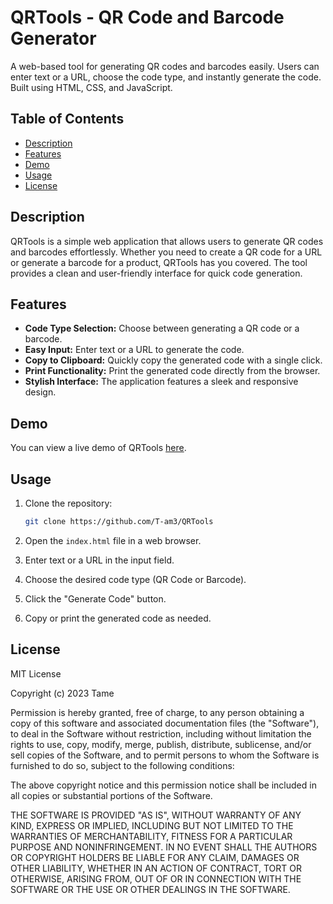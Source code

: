 # QRTools - QR Code and Barcode Generator

A web-based tool for generating QR codes and barcodes easily. Users can enter text or a URL, choose the code type, and instantly generate the code. Built using HTML, CSS, and JavaScript.

## Table of Contents

- [Description](#description)
- [Features](#features)
- [Demo](#demo)
- [Usage](#usage)
- [License](#license)

## Description

QRTools is a simple web application that allows users to generate QR codes and barcodes effortlessly. Whether you need to create a QR code for a URL or generate a barcode for a product, QRTools has you covered. The tool provides a clean and user-friendly interface for quick code generation.

## Features

- **Code Type Selection:** Choose between generating a QR code or a barcode.
- **Easy Input:** Enter text or a URL to generate the code.
- **Copy to Clipboard:** Quickly copy the generated code with a single click.
- **Print Functionality:** Print the generated code directly from the browser.
- **Stylish Interface:** The application features a sleek and responsive design.

## Demo

You can view a live demo of QRTools [here](https://tame.wtf/Demos/QRTools).

## Usage

1. Clone the repository:

   ```bash
   git clone https://github.com/T-am3/QRTools
   ```

2. Open the `index.html` file in a web browser.

3. Enter text or a URL in the input field.

4. Choose the desired code type (QR Code or Barcode).

5. Click the "Generate Code" button.

6. Copy or print the generated code as needed.

## License

MIT License

Copyright (c) 2023 Tame

Permission is hereby granted, free of charge, to any person obtaining a copy
of this software and associated documentation files (the "Software"), to deal
in the Software without restriction, including without limitation the rights
to use, copy, modify, merge, publish, distribute, sublicense, and/or sell
copies of the Software, and to permit persons to whom the Software is
furnished to do so, subject to the following conditions:

The above copyright notice and this permission notice shall be included in all
copies or substantial portions of the Software.

THE SOFTWARE IS PROVIDED "AS IS", WITHOUT WARRANTY OF ANY KIND, EXPRESS OR
IMPLIED, INCLUDING BUT NOT LIMITED TO THE WARRANTIES OF MERCHANTABILITY,
FITNESS FOR A PARTICULAR PURPOSE AND NONINFRINGEMENT. IN NO EVENT SHALL THE
AUTHORS OR COPYRIGHT HOLDERS BE LIABLE FOR ANY CLAIM, DAMAGES OR OTHER
LIABILITY, WHETHER IN AN ACTION OF CONTRACT, TORT OR OTHERWISE, ARISING FROM,
OUT OF OR IN CONNECTION WITH THE SOFTWARE OR THE USE OR OTHER DEALINGS IN THE
SOFTWARE.

